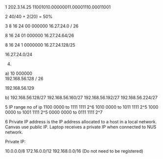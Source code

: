 1
202.3.14.25
11001010.00000011.00001110.00011001

2
40/40 + 2(20) = 50%

3
8  16 24 00  000000
16.27.24.0  /  26

8  16 24 01 000000
16.27.24.64/26 

8  16 24  1  0000000
16.27.24.128/25

16.27.24.0/24

4.
a)
            10   000000  
192.168.56.128 / 26

192.168.56.129

b)
192.168.56.128/27
192.168.56.160/27
192.168.56.192/27
192.168.56.224/27

5
IP range               no of ip
1100 0000 to 1111 1111 2^6
1010 0000 to 1011 1111 2^5
1000 0000 to 1001 1111 2^5
0000 0000 to 0111 1111 2^7

6
Private IP address is the IP address allocated to a host in a local network. Canvas use public IP. Laptop receives a private IP when connected to NUS network.

Private IP:

10.0.0.0/8
172.16.0.0/12
192.168.0.0/16
(Do not need to be registered)

